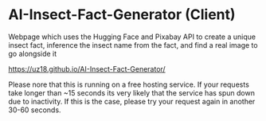 # AI-Insect-Fact-Generator (Client)
Webpage which uses the Hugging Face and Pixabay API to create a unique insect fact, inference the insect name from the fact, and find a real image to go alongside it

https://uz18.github.io/AI-Insect-Fact-Generator/

Please nore that this is running on a free hosting service. If your requests take longer than ~15 seconds its very likely that the service has spun down due to inactivity. 
If this is the case, please try your request again in another 30-60 seconds.
